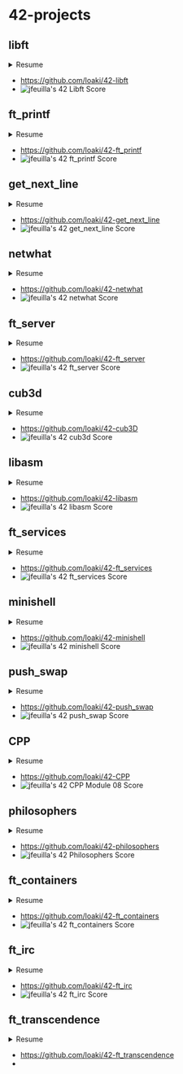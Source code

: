 # 42-projects


## **libft**
<details>
  <summary>Resume</summary>
  This project aims to make you code in C a library of usual functions that you can use for your next projects. 
</details>

  * https://github.com/loaki/42-libft
  * ![jfeuilla's 42 Libft Score](https://badge42.vercel.app/api/v2/cl3vp66tw002509l1p3inopdr/project/1618960)

## **ft_printf**
<details>
  <summary>Resume</summary>
  This project is pretty straightforward. You need to recode printf().
  You will mainly learn how to use a variable number of arguments.
</details>

  * https://github.com/loaki/42-ft_printf
  * ![jfeuilla's 42 ft_printf Score](https://badge42.vercel.app/api/v2/cl3vp66tw002509l1p3inopdr/project/1627488)

## **get_next_line**
<details>
  <summary>Resume</summary>
  This project aims to have you develop a function that returns a row read from a file descriptor.
</details>

  * https://github.com/loaki/42-get_next_line
  * ![jfeuilla's 42 get_next_line Score](https://badge42.vercel.app/api/v2/cl3vp66tw002509l1p3inopdr/project/1625561)

## **netwhat**
<details>
  <summary>Resume</summary>
  This project is an introduction to network issues
</details>

  * https://github.com/loaki/42-netwhat
  * ![jfeuilla's 42 netwhat Score](https://badge42.vercel.app/api/v2/cl3vp66tw002509l1p3inopdr/project/1634339)

## **ft_server**
<details>
  <summary>Resume</summary>
  This document is a subject of System Administration. He will make you discover
  Docker and will have you set up a web server.
</details>

  * https://github.com/loaki/42-ft_server
  * ![jfeuilla's 42 ft_server Score](https://badge42.vercel.app/api/v2/cl3vp66tw002509l1p3inopdr/project/1812692)

## **cub3d**
<details>
  <summary>Resume</summary>
  This project is inspired by the game Wolfeinstein3D, considered the first FPS
  never developed. It will allow you to explore the technique of ray-casting. Your goal
  is to make a dynamic view within a labyrinth, in which you will have to find
  your way.
</details>

  * https://github.com/loaki/42-cub3D
  * ![jfeuilla's 42 cub3d Score](https://badge42.vercel.app/api/v2/cl3vp66tw002509l1p3inopdr/project/1639808)

## **libasm**
<details>
  <summary>Resume</summary>
  The objective of this project is to become familiar with assembly language.
</details>

  * https://github.com/loaki/42-libasm
  * ![jfeuilla's 42 libasm Score](https://badge42.vercel.app/api/v2/cl3vp66tw002509l1p3inopdr/project/1887023)

## **ft_services**
<details>
  <summary>Resume</summary>
  This document is a subject of System Administration.
</details>

  * https://github.com/loaki/42-ft_services
  * ![jfeuilla's 42 ft_services Score](https://badge42.vercel.app/api/v2/cl3vp66tw002509l1p3inopdr/project/2122548)

## **minishell**
<details>
  <summary>Resume</summary>
  The goal of this project is to create a minimalist shell.
  This will be your own little bash.
  You will learn a lot about processes and file descriptors
</details>

  * https://github.com/loaki/42-minishell
  * ![jfeuilla's 42 minishell Score](https://badge42.vercel.app/api/v2/cl3vp66tw002509l1p3inopdr/project/2122551)

## **push_swap**
<details>
  <summary>Resume</summary>
  This project will make you sort data on a stack, with a limited set of instructions, using
  the lowest possible number of actions. To succeed you’ll have to manipulate various
  types of algorithms and choose the most appropriate solution (out of many) for an
  optimized data sorting.
</details>

  * https://github.com/loaki/42-push_swap
  * ![jfeuilla's 42 push_swap Score](https://badge42.vercel.app/api/v2/cl3vp66tw002509l1p3inopdr/project/2122550)

## **CPP**
<details>
  <summary>Resume</summary>
  Modules to learn CPP
</details>

  * https://github.com/loaki/42-CPP
  * ![jfeuilla's 42 CPP Module 08 Score](https://badge42.vercel.app/api/v2/cl3vp66tw002509l1p3inopdr/project/2532846)

## **philosophers**
<details>
  <summary>Resume</summary>
  This project is an introduction to threading and processes, and how to work
  on the same memory space.
  You will learn how to manipulate threads.
  You will learn about mutexes, semaphores and shared memory.
</details>

  * https://github.com/loaki/42-philosophers
  * ![jfeuilla's 42 Philosophers Score](https://badge42.vercel.app/api/v2/cl3vp66tw002509l1p3inopdr/project/2155673)

## **ft_containers**
<details>
  <summary>Resume</summary>
  Containers in C++ all have a special use.
  To make sure you understand them, you're going to implement them!
</details>

  * https://github.com/loaki/42-ft_containers
  * ![jfeuilla's 42 ft_containers Score](https://badge42.vercel.app/api/v2/cl3vp66tw002509l1p3inopdr/project/2557831)

## **ft_irc**
<details>
  <summary>Resume</summary>
  The objective of this project is to reproduce the operation of an IRC server.
  You will use a real IRC client to connect to your server and thus
  test.
  The Internet operates using numerous standards and protocols to allow
  interoperability between connected machines. It is always interesting to know what
  kind of thing.
</details>

  * https://github.com/loaki/42-ft_irc
  * ![jfeuilla's 42 ft_irc Score](https://badge42.vercel.app/api/v2/cl3vp66tw002509l1p3inopdr/project/2581120)

## **ft_transcendence**
<details>
  <summary>Resume</summary>
  C and C++, it's over!
  This project is about doing something that is completely new to you.
  Remember the beginning of your journey into the wonderful world of computing.
  Look where you are now. It's time to shine!
</details>

  * https://github.com/loaki/42-ft_transcendence
  * 
